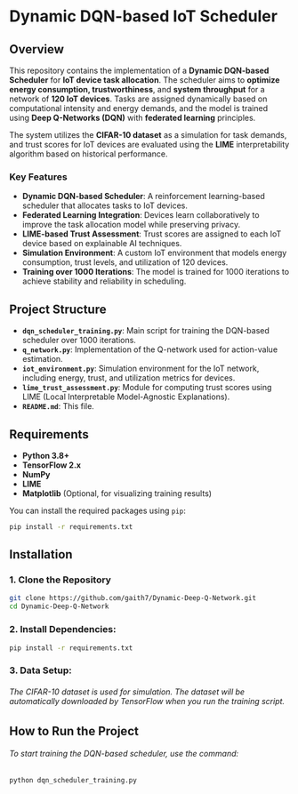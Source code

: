# Dynamic DQN-based IoT Scheduler

## Overview

This repository contains the implementation of a **Dynamic DQN-based Scheduler** for **IoT device task allocation**. The scheduler aims to **optimize energy consumption, trustworthiness**, and **system throughput** for a network of **120 IoT devices**. Tasks are assigned dynamically based on computational intensity and energy demands, and the model is trained using **Deep Q-Networks (DQN)** with **federated learning** principles.

The system utilizes the **CIFAR-10 dataset** as a simulation for task demands, and trust scores for IoT devices are evaluated using the **LIME** interpretability algorithm based on historical performance.

### Key Features

- **Dynamic DQN-based Scheduler**: A reinforcement learning-based scheduler that allocates tasks to IoT devices.
- **Federated Learning Integration**: Devices learn collaboratively to improve the task allocation model while preserving privacy.
- **LIME-based Trust Assessment**: Trust scores are assigned to each IoT device based on explainable AI techniques.
- **Simulation Environment**: A custom IoT environment that models energy consumption, trust levels, and utilization of 120 devices.
- **Training over 1000 Iterations**: The model is trained for 1000 iterations to achieve stability and reliability in scheduling.

## Project Structure

- **`dqn_scheduler_training.py`**: Main script for training the DQN-based scheduler over 1000 iterations.
- **`q_network.py`**: Implementation of the Q-network used for action-value estimation.
- **`iot_environment.py`**: Simulation environment for the IoT network, including energy, trust, and utilization metrics for devices.
- **`lime_trust_assessment.py`**: Module for computing trust scores using LIME (Local Interpretable Model-Agnostic Explanations).
- **`README.md`**: This file.

## Requirements

- **Python 3.8+**
- **TensorFlow 2.x**
- **NumPy**
- **LIME**
- **Matplotlib** (Optional, for visualizing training results)

You can install the required packages using `pip`:

```sh
pip install -r requirements.txt

```


## Installation
### 1. Clone the Repository
```sh
git clone https://github.com/gaith7/Dynamic-Deep-Q-Network.git
cd Dynamic-Deep-Q-Network
```

### 2. Install Dependencies:
```sh
pip install -r requirements.txt
```

### 3. Data Setup:

###### The CIFAR-10 dataset is used for simulation. The dataset will be automatically downloaded by TensorFlow when you run the training script.


## How to Run the Project
###### To start training the DQN-based scheduler, use the command:
```sh
python dqn_scheduler_training.py
```








